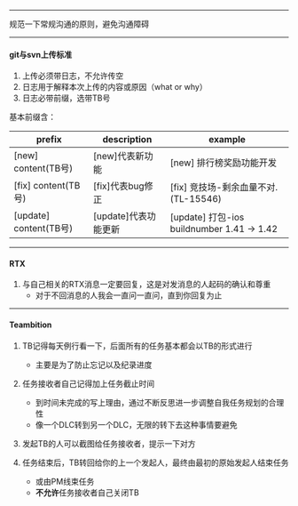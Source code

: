 
---

规范一下常规沟通的原则，避免沟通障碍

---
#### git与svn上传标准

1. 上传必须带日志，不允许传空
2. 日志用于解释本次上传的内容或原因（what or why）
3. 日志必带前缀，选带TB号

基本前缀含：

prefix  | description   | example
---     |---            |---
[new] content(TB号)  | [new]代表新功能   | [new] 排行榜奖励功能开发
[fix] content(TB号)  | [fix]代表bug修正  | [fix] 竞技场-剩余血量不对.(TL-15546)
[update] content(TB号)| [update]代表功能更新 | [update] 打包-ios buildnumber 1.41 -> 1.42

---
#### RTX

1. 与自己相关的RTX消息一定要回复，这是对发消息的人起码的确认和尊重
    - 对于不回消息的人我会一直问一直问，直到你回复为止


---
#### Teambition

1. TB记得每天例行看一下，后面所有的任务基本都会以TB的形式进行
    - 主要是为了防止忘记以及纪录进度

2. 任务接收者自己记得加上任务截止时间
    - 到时间未完成的写上理由，通过不断反思进一步调整自我任务规划的合理性
    - 像一个DLC转到另一个DLC，无限的转下去这种事情要避免

3. 发起TB的人可以截图给任务接收者，提示一下对方

4. 任务结束后，TB转回给你的上一个发起人，最终由最初的原始发起人结束任务
    - 或由PM线束任务
    - **不允许**任务接收者自己关闭TB

